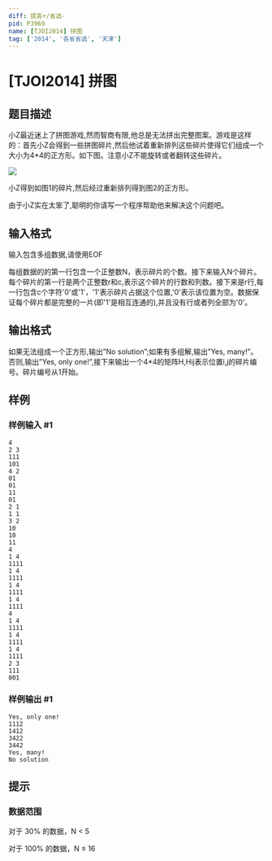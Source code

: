 ```yaml
---
diff: 提高+/省选-
pid: P3969
name: [TJOI2014] 拼图
tag: ['2014', '各省省选', '天津']
---
```

# [TJOI2014] 拼图
## 题目描述

小Z最近迷上了拼图游戏,然而智商有限,他总是无法拼出完整图案。游戏是这样的：首先小Z会得到一些拼图碎片,然后他试着重新排列这些碎片使得它们组成一个大小为4\*4的正方形。如下图。注意小Z不能旋转或者翻转这些碎片。

 ![](https://cdn.luogu.com.cn/upload/pic/10988.png) 

小Z得到如图1的碎片,然后经过重新排列得到图2的正方形。

由于小Z实在太笨了,聪明的你请写一个程序帮助他来解决这个问题吧。

## 输入格式

输入包含多组数据,请使用EOF

每组数据的的第一行包含一个正整数N，表示碎片的个数。接下来输入N个碎片。每个碎片的第一行是两个正整数r和c,表示这个碎片的行数和列数。接下来是r行,每一行包含c个字符'0'或'1'，'1'表示碎片占据这个位置,'0'表示该位置为空。数据保证每个碎片都是完整的一片(即'1'是相互连通的),并且没有行或者列全部为'0'。

## 输出格式

如果无法组成一个正方形,输出”No solution”;如果有多组解,输出”Yes, many!”。否则,输出”Yes, only one!”,接下来输出一个4\*4的矩阵H,Hij表示位置i,j的碎片编号。碎片编号从1开始。

## 样例

### 样例输入 #1
```
4
2 3
111
101
4 2
01
01
11
01
2 1
1 1
3 2
10
10
11
4
1 4
1111
1 4
1111
1 4
1111
1 4
1111
4
1 4
1111
1 4
1111
1 4
1111
2 3
111
001
```
### 样例输出 #1
```
Yes, only one!
1112
1412
3422
3442
Yes, many!
No solution
```
## 提示

### 数据范围

对于 30% 的数据，N < 5

对于 100% 的数据，N ≤ 16

